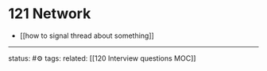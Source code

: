 # 121 Network

- [[how to signal thread about something]]

--- 
status: #⚙️ 
tags: 
related: [[120 Interview questions MOC]]